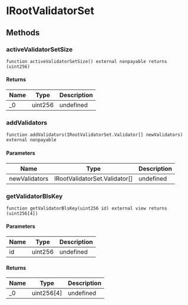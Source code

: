# IRootValidatorSet

## Methods

### activeValidatorSetSize

```solidity
function activeValidatorSetSize() external nonpayable returns (uint256)
```

#### Returns

| Name | Type    | Description |
| ---- | ------- | ----------- |
| \_0  | uint256 | undefined   |

### addValidators

```solidity
function addValidators(IRootValidatorSet.Validator[] newValidators) external nonpayable
```

#### Parameters

| Name          | Type                          | Description |
| ------------- | ----------------------------- | ----------- |
| newValidators | IRootValidatorSet.Validator[] | undefined   |

### getValidatorBlsKey

```solidity
function getValidatorBlsKey(uint256 id) external view returns (uint256[4])
```

#### Parameters

| Name | Type    | Description |
| ---- | ------- | ----------- |
| id   | uint256 | undefined   |

#### Returns

| Name | Type       | Description |
| ---- | ---------- | ----------- |
| \_0  | uint256[4] | undefined   |
